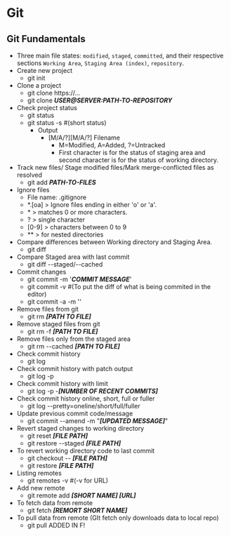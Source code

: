 # Git
## Git Fundamentals
- Three main file states: `modified`, `staged`, `committed`, and their respective sections `Working Area`, `Staging Area (index)`, `repository`.
- Create new project
  - git init
- Clone a project
  - git clone https://...
  - git clone ***USER@SERVER:PATH-TO-REPOSITORY***
- Check project status
  - git status
  - git status -s #(short status)
    - Output
      - [M/A/?][M/A/?] Filename
        - M=Modified, A=Added, ?=Untracked
        - First character is for the status of staging area and second character is for the status of working directory.
- Track new files/ Stage modified files/Mark merge-conflicted files as resolved
  - git add ***PATH-TO-FILES***
- Ignore files
  - File name: .gitignore
  - *.[oa] \> Ignore files ending in either 'o' or 'a'.
  - \* \> matches 0 or more characters.
  - ? \> single character
  - [0-9] \> characters between 0 to 9
  - ** \>  for nested directories
- Compare differences between Working directory and Staging Area.
  - git diff
- Compare Staged area with last commit
  - git diff --staged/--cached
- Commit changes
  - git commit -m '***COMMIT MESSAGE***'
  - git commit -v #(To put the diff of what is being commited in the editor)
  - git commit -a -m ''
- Remove  files from git
  - git rm ***[PATH TO FILE]***
- Remove staged files from git
  - git rm -f ***[PATH TO FILE]***
- Remove files only from the staged area
  - git rm --cached ***[PATH TO FILE]***
- Check commit history
  - git log
- Check commit history with patch output
  - git log -p
- Check commit history with limit
  - git log -p -***[NUMBER OF RECENT COMMITS]***
- Check commit history online, short, full or fuller
  - git log --pretty=oneline/short/full/fuller
- Update previous commit code/message
  - git commit --amend -m "***[UPDATED MESSAGE]***"
- Revert staged changes to working directory
  - git reset ***[FILE PATH]***
  - git restore --staged ***[FILE PATH]***
- To revert working directory code to last commit
  - git checkout -- ***[FILE PATH]***
  - git restore ***[FILE PATH]***
- Listing remotes
  - git remotes -v #(-v for URL)
- Add new remote
  - git remote add ***[SHORT NAME] [URL]***
- To fetch data from remote
  - git fetch ***[REMORT SHORT NAME]***
- To pull data from remote (GIt fetch only downloads data to local repo)
  - git pull 
ADDED IN F!
